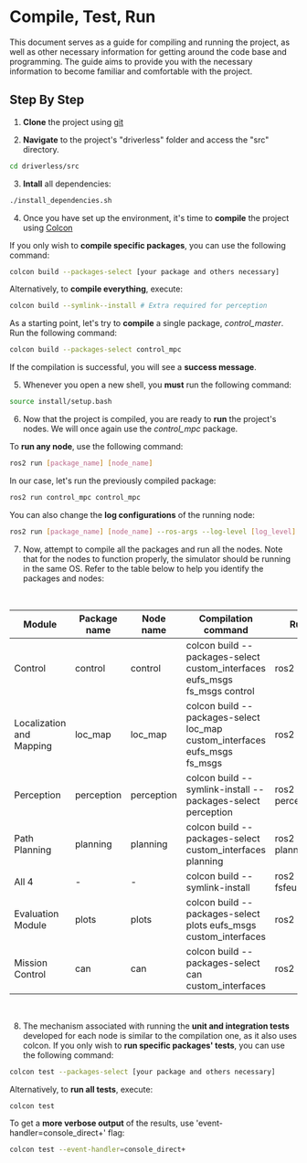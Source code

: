 # Compile, Test, Run

This document serves as a guide for compiling and running the project, as well as other necessary information for getting around the code base and programming. The guide aims to provide you with the necessary information to become familiar and comfortable with the project.

## Step By Step

1. **Clone** the project using [git](https://git-scm.com/book/en/v2/Getting-Started-About-Version-Control)

2. **Navigate** to the project's "driverless" folder and access the "src" directory.
```sh
cd driverless/src
```

3. **Intall** all dependencies:
```sh
./install_dependencies.sh
```

4. Once you have set up the environment, it's time to **compile** the project using [Colcon](sim_setup_tutorial.md#Nonfunctional-requirements#Colcon-setup)

If you only wish to **compile specific packages**, you can use the following command:
```sh
colcon build --packages-select [your package and others necessary]
```
Alternatively, to **compile everything**, execute:
```sh
colcon build --symlink--install # Extra required for perception
```

As a starting point, let's try to **compile** a single package, _control_master_. Run the following command:

```sh
colcon build --packages-select control_mpc
```

If the compilation is successful, you will see a **success message**.

5. Whenever you open a new shell, you **must** run the following command:

```sh
source install/setup.bash
```

6. Now that the project is compiled, you are ready to **run** the project's nodes. We will once again use the *control_mpc* package.

To **run any node**, use the following command:

```sh
ros2 run [package_name] [node_name]
```

In our case, let's run the previously compiled package:

```sh
ros2 run control_mpc control_mpc
```

You can also change the **log configurations** of the running node:
```sh
ros2 run [package_name] [node_name] --ros-args --log-level [log_level] # Can be warn, error, info and debug
```


7. Now, attempt to compile all the packages and run all the nodes. Note that for the nodes to function properly, the simulator should be running in the same OS. Refer to the table below to help you identify the packages and nodes:

<br>

| Module | Package name | Node name | Compilation command | Running command | 
| ------ | ------------ | --------- | ------------------------ | -------|
| Control | control | control | colcon build --packages-select custom_interfaces eufs_msgs fs_msgs control | ros2 run control control | 
| Localization and Mapping | loc_map | loc_map | colcon build --packages-select loc_map custom_interfaces eufs_msgs fs_msgs | ros2 run loc_map loc_map | 
| Perception | perception | perception | colcon build --symlink-install --packages-select perception | ros2 run perception perception | 
| Path Planning | planning | planning | colcon build --packages-select custom_interfaces planning | ros2 run planning planning |
| All 4 | - | - | colcon build --symlink-install | ros2 launch fsfeup_launcher.launch.py 
| Evaluation Module | plots | plots | colcon build --packages-select plots eufs_msgs custom_interfaces | ros2 run plots plots |
| Mission Control | can | can | colcon build --packages-select can custom_interfaces | ros2 run can can |

<br>

8. The mechanism associated with running the **unit and integration tests** developed for each node is similar to the compilation one, as it also uses colcon. If you only wish to **run specific packages' tests**, you can use the following command:
```sh
colcon test --packages-select [your package and others necessary]
```
Alternatively, to **run all tests**, execute:
```sh
colcon test
```

To get a **more verbose output** of the results, use 'event-handler=console_direct+' flag:

```sh
colcon test --event-handler=console_direct+
```
